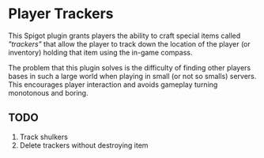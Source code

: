 # Player Trackers

This Spigot plugin grants players the ability to craft
special items called _"trackers"_ that allow the player to
track down the location of the player (or inventory)
holding that item using the in-game compass.

The problem that this plugin solves is the difficulty of
finding other players bases in such a large world when
playing in small (or not so smalls) servers. This encourages
player interaction and avoids gameplay turning monotonous and boring.

## TODO
1. Track shulkers
2. Delete trackers without destroying item